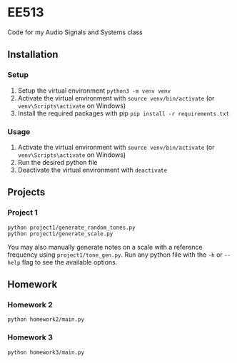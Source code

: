 # EE513

Code for my Audio Signals and Systems class

## Installation
### Setup
1. Setup the virtual environment `python3 -m venv venv`
2. Activate the virtual environment with `source venv/bin/activate` (or `venv\Scripts\activate` on Windows)
3. Install the required packages with pip `pip install -r requirements.txt`

### Usage

1. Activate the virtual environment with `source venv/bin/activate` (or `venv\Scripts\activate` on Windows)
2. Run the desired python file
3. Deactivate the virtual environment with `deactivate`

## Projects
### Project 1

```shell
python project1/generate_random_tones.py
python project1/generate_scale.py
```

You may also manually generate notes on a scale with a reference frequency using `project1/tone_gen.py`. Run any python
file with the `-h` or `--help` flag to see the available options.

## Homework
### Homework 2

```shell
python homework2/main.py
```

### Homework 3

```shell
python homework3/main.py
```